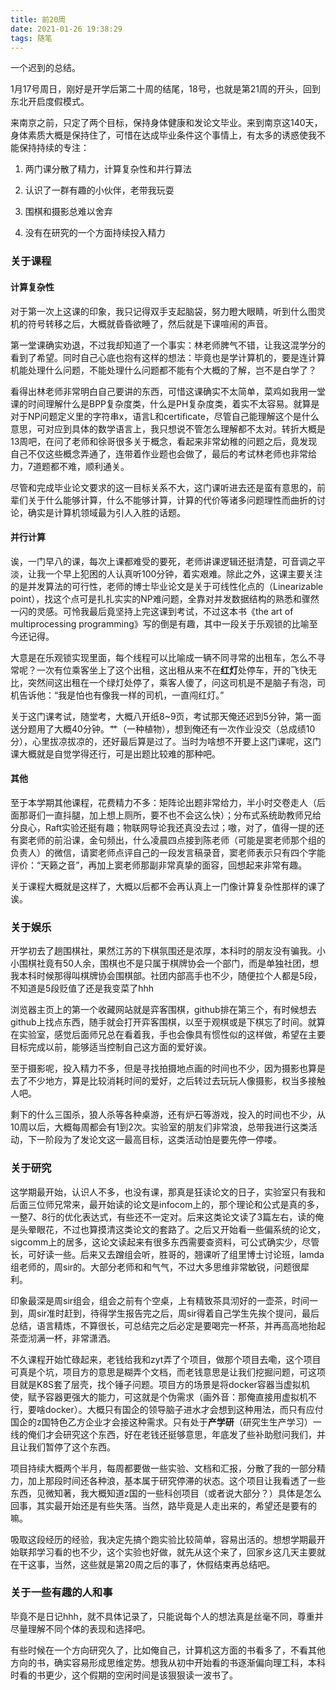 ```yaml
---
title: 前20周
date: 2021-01-26 19:38:29
tags: 随笔
---
```


一个迟到的总结。

1月17号周日，刚好是开学后第二十周的结尾，18号，也就是第21周的开头，回到东北开启度假模式。

来南京之前，只定了两个目标，保持身体健康和发论文毕业。来到南京这140天，身体素质大概是保持住了，可惜在达成毕业条件这个事情上，有太多的诱惑使我不能保持持续的专注：

1. 两门课分散了精力，计算复杂性和并行算法

2. 认识了一群有趣的小伙伴，老带我玩耍

3. 围棋和摄影总难以舍弃

4. 没有在研究的一个方面持续投入精力

### 关于课程

#### 计算复杂性

对于第一次上这课的印象，我只记得双手支起脑袋，努力瞪大眼睛，听到什么图灵机的符号转移之后，大概就昏昏欲睡了，然后就是下课喧闹的声音。

第一堂课确实劝退，不过我却知道了一个事实：林老师脾气不错，让我这混学分的看到了希望。同时自己心底也抱有这样的想法：毕竟也是学计算机的，要是连计算机能处理什么问题，不能处理什么问题都不能有个大概的了解，岂不是白学了？

看得出林老师非常明白自己要讲的东西，可惜这课确实不太简单，菜鸡如我用一堂课的时间理解什么是BPP复杂度类，什么是PH复杂度类，着实不太容易。就算是对于NP问题定义里的字符串x，语言L和certificate，尽管自己能理解这个是什么意思，可对应到具体的数学语言上，我只想说不管怎么理解都不太对。转折大概是13周吧，在问了老师和徐哥很多关于概念，看起来非常幼稚的问题之后，竟发现自己不仅这些概念弄通了，连带着作业题也会做了，最后的考试林老师也非常给力，7道题都不难，顺利通关。

尽管和完成毕业论文要求的这一目标关系不大，这门课听进去还是蛮有意思的，前辈们关于什么能够计算，什么不能够计算，计算的代价等诸多问题理性而曲折的讨论，确实是计算机领域最为引人入胜的话题。

#### 并行计算

诶，一门早八的课，每次上课都难受的要死，老师讲课逻辑还挺清楚，可音调之平淡，让我一个早上犯困的人认真听100分钟，着实艰难。除此之外，这课主要关注的是并发算法的可行性，老师的博士毕业论文是关于可线性化点的（Linearizable point），找这个点可是扎扎实实的NP难问题，全靠对并发数据结构的熟悉和骤然一闪的灵感。可怜我最后竟坚持上完这课到考试，不过这本书《the art of multiprocessing programming》写的倒是有趣，其中一段关于乐观锁的比喻至今还记得。

大意是在乐观锁实现里面，每个线程可以比喻成一辆不同寻常的出租车，怎么不寻常呢？一次有位乘客坐上了这个出租，这出租从来不在**红灯**处停车，开的飞快无比，突然间这出租在一个绿灯处停了，乘客人傻了，问这司机是不是脑子有泡，司机告诉他：“我是怕也有像我一样的司机，一直闯红灯。”

关于这门课考试，随堂考，大概八开纸8~9页，考试那天俺还迟到5分钟，第一面送分题用了大概40分钟。艹（一种植物），想到俺还有一次作业没交（总成绩10分），心里拔凉拔凉的，还好最后算是过了。当时为啥想不开要上这门课呢，这门课大概就是自觉学得还行，可是出题比较难的那种吧。

#### 其他

至于本学期其他课程，花费精力不多：矩阵论出题非常给力，半小时交卷走人（后面那哥们一直抖腿，加上想上厕所，要不也不会这么快）；分布式系统助教师兄给分良心，Raft实验还挺有趣；物联网导论我还真没去过；嗷，对了，值得一提的还有窦老师的前沿课，金句频出，什么凌晨四点接到陈老师（可能是窦老师那个组的负责人）的微信，请窦老师点评自己的一段发言稿录音，窦老师表示只有四个字能评价：“天籁之音”，再加上窦老师那副非常真挚的面容，回想起来非常有趣。

关于课程大概就是这样了，大概以后都不会再认真上一门像计算复杂性那样的课了诶。

### 关于娱乐

开学初去了趟围棋社，果然江苏的下棋氛围还是浓厚，本科时的朋友没有骗我。小小围棋社竟有50人余，围棋也不是只属于棋牌协会一个部门，而是单独社团，想我本科时候那得叫棋牌协会围棋部。社团内部高手也不少，随便拉个人都是5段，不知道是5段贬值了还是我变菜了hhh

浏览器主页上的第一个收藏网站就是弈客围棋，github排在第三个，有时候想去github上找点东西，随手就会打开弈客围棋，以至于观棋或是下棋忘了时间。就算在实验室，感觉后面师兄总在看着我，手也会像具有惯性似的这样做，希望在主要目标完成以前，能够适当控制自己这方面的爱好诶。

至于摄影呢，投入精力不多，但是寻找拍摄地点画的时间也不少，因为摄影也算是去了不少地方，算是比较消耗时间的爱好，之后转过去玩玩人像摄影，权当多接触人吧。

剩下的什么三国杀，狼人杀等各种桌游，还有炉石等游戏，投入的时间也不少，从10周以后，大概每周都会有1到2次。实验室的朋友们非常浪，总带我进行这类活动，下一阶段为了发论文这一最高目标，这类活动怕是要先停一停喽。

### 关于研究

这学期最开始，认识人不多，也没有课，那真是狂读论文的日子，实验室只有我和后面三位师兄常来，最开始读的论文是infocom上的，那个理论和公式是真的多，一整7、8行的优化表达式，有些还不一定对。后来这类论文读了3篇左右，读的俺是头晕眼花，不过也算摸清这类论文的套路了。之后又开始看一些偏系统的论文，sigcomm上的居多，这论文读起来有很多东西需要查资料，可公式确实少，尽管长，可好读一些。后来又去蹭组会听，胜哥的，翘课听了组里博士讨论班，lamda组老师的，周sir的。大部分老师和和气气，不过大多思维非常敏锐，问题很犀利。

印象最深是周sir组会，组会之前有个空桌，上有精致茶具沏好的一壶茶，时间一到，周sir准时赶到，待得学生报告完之后，周sir得着自己学生先挨个提问，最后总结，语言精炼，不算很长，可总结完之后必定是要喝完一杯茶，并再高高地抬起茶壶沏满一杯，非常潇洒。

不久课程开始忙碌起来，老钱给我和zyt弄了个项目，做那个项目去嘞，这个项目可真是个坑，项目方的意思是糊弄个文档，而老钱意思是让我们挖掘问题，可这项目就是K8S套了层壳，找个锤子问题。项目方的场景是将docker容器当虚拟机使，赋予容器更强大的能力，可这就是个伪需求（画外音：那俺直接用虚拟机不行，要啥docker）。大概只有国企的领导脑子进水才会想到这种用法，而只有应付国企的z国特色乙方企业才会接这种需求。只有处于**产学研**（研究生生产学习）一线的俺们才会研究这个东西，好在老钱还挺够意思，年底发了些补助慰问我们，并且让我们暂停了这个东西。

项目持续大概两个半月，每周都要做一些实验、文档和汇报，分散了我的一部分精力，加上那段时间还各种浪，基本属于研究停滞的状态。这个项目让我看透了一些东西，见微知著，我大概知道z国的一些科创项目（或者说大部分？）具体是怎么回事，其实最开始还是有些失落。当然，路毕竟是人走出来的，希望还是要有的嘛。

吸取这段经历的经验，我决定先搞个跑实验比较简单，容易出活的。想想学期最开始联邦学习看的也不少，这个实验也好做，就先从这个来了，回家乡这几天主要就在干这事，当然，这些就是第20周之后的事了，休假结束再总结吧。

### 关于一些有趣的人和事

毕竟不是日记hhh，就不具体记录了，只能说每个人的想法真是丝毫不同，尊重并尽量理解不同个体的表现和选择吧。

有些时候在一个方向研究久了，比如俺自己，计算机这方面的书看多了，不看其他方向的书，确实容易形成思维定势。想我从初中开始看的书逐渐偏向理工科，本科时看的书更少，这个假期的空闲时间是该狠狠读一波书了。

<!-- 身体素质还行，能养活自己，认识水平提高。 -->

